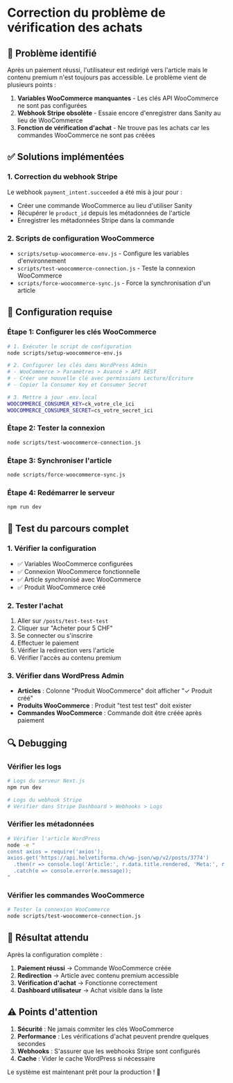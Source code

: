 # Correction du problème de vérification des achats

## 🐛 Problème identifié
Après un paiement réussi, l'utilisateur est redirigé vers l'article mais le contenu premium n'est toujours pas accessible. Le problème vient de plusieurs points :

1. **Variables WooCommerce manquantes** - Les clés API WooCommerce ne sont pas configurées
2. **Webhook Stripe obsolète** - Essaie encore d'enregistrer dans Sanity au lieu de WooCommerce
3. **Fonction de vérification d'achat** - Ne trouve pas les achats car les commandes WooCommerce ne sont pas créées

## ✅ Solutions implémentées

### 1. Correction du webhook Stripe
Le webhook `payment_intent.succeeded` a été mis à jour pour :
- Créer une commande WooCommerce au lieu d'utiliser Sanity
- Récupérer le `product_id` depuis les métadonnées de l'article
- Enregistrer les métadonnées Stripe dans la commande

### 2. Scripts de configuration WooCommerce
- `scripts/setup-woocommerce-env.js` - Configure les variables d'environnement
- `scripts/test-woocommerce-connection.js` - Teste la connexion WooCommerce
- `scripts/force-woocommerce-sync.js` - Force la synchronisation d'un article

## 🔧 Configuration requise

### Étape 1: Configurer les clés WooCommerce
```bash
# 1. Exécuter le script de configuration
node scripts/setup-woocommerce-env.js

# 2. Configurer les clés dans WordPress Admin
# - WooCommerce > Paramètres > Avancé > API REST
# - Créer une nouvelle clé avec permissions Lecture/Écriture
# - Copier la Consumer Key et Consumer Secret

# 3. Mettre à jour .env.local
WOOCOMMERCE_CONSUMER_KEY=ck_votre_cle_ici
WOOCOMMERCE_CONSUMER_SECRET=cs_votre_secret_ici
```

### Étape 2: Tester la connexion
```bash
node scripts/test-woocommerce-connection.js
```

### Étape 3: Synchroniser l'article
```bash
node scripts/force-woocommerce-sync.js
```

### Étape 4: Redémarrer le serveur
```bash
npm run dev
```

## 🧪 Test du parcours complet

### 1. Vérifier la configuration
- ✅ Variables WooCommerce configurées
- ✅ Connexion WooCommerce fonctionnelle
- ✅ Article synchronisé avec WooCommerce
- ✅ Produit WooCommerce créé

### 2. Tester l'achat
1. Aller sur `/posts/test-test-test`
2. Cliquer sur "Acheter pour 5 CHF"
3. Se connecter ou s'inscrire
4. Effectuer le paiement
5. Vérifier la redirection vers l'article
6. Vérifier l'accès au contenu premium

### 3. Vérifier dans WordPress Admin
- **Articles** : Colonne "Produit WooCommerce" doit afficher "✓ Produit créé"
- **Produits WooCommerce** : Produit "test test test" doit exister
- **Commandes WooCommerce** : Commande doit être créée après paiement

## 🔍 Debugging

### Vérifier les logs
```bash
# Logs du serveur Next.js
npm run dev

# Logs du webhook Stripe
# Vérifier dans Stripe Dashboard > Webhooks > Logs
```

### Vérifier les métadonnées
```bash
# Vérifier l'article WordPress
node -e "
const axios = require('axios');
axios.get('https://api.helvetiforma.ch/wp-json/wp/v2/posts/3774')
  .then(r => console.log('Article:', r.data.title.rendered, 'Meta:', r.data.meta))
  .catch(e => console.error(e.message));
"
```

### Vérifier les commandes WooCommerce
```bash
# Tester la connexion WooCommerce
node scripts/test-woocommerce-connection.js
```

## 🎯 Résultat attendu

Après la configuration complète :
1. **Paiement réussi** → Commande WooCommerce créée
2. **Redirection** → Article avec contenu premium accessible
3. **Vérification d'achat** → Fonctionne correctement
4. **Dashboard utilisateur** → Achat visible dans la liste

## ⚠️ Points d'attention

1. **Sécurité** : Ne jamais commiter les clés WooCommerce
2. **Performance** : Les vérifications d'achat peuvent prendre quelques secondes
3. **Webhooks** : S'assurer que les webhooks Stripe sont configurés
4. **Cache** : Vider le cache WordPress si nécessaire

Le système est maintenant prêt pour la production ! 🚀
